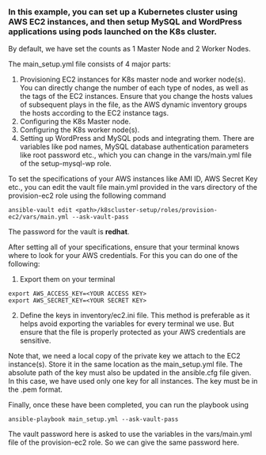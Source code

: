 ### In this example, you can set up a Kubernetes cluster using AWS EC2 instances, and then setup MySQL and WordPress applications using pods launched on the K8s cluster. 
By default, we have set the counts as 1 Master Node and 2 Worker Nodes.

The main_setup.yml file consists of 4 major parts:
1. Provisioning EC2 instances for K8s master node and worker node(s). You can directly change the number of each type of nodes, as well as the tags of the EC2 instances. Ensure that you change the hosts values of subsequent plays in the file, as the AWS dynamic inventory groups the hosts according to the EC2 instance tags.
2. Configuring the K8s Master node.
3. Configuring the K8s worker node(s).
4. Setting up WordPress and MySQL pods and integrating them. There are variables like pod names, MySQL database authentication parameters like root password etc., which you can change in the vars/main.yml file of the setup-mysql-wp role.

To set the specifications of your AWS instances like AMI ID, AWS Secret Key etc., you can edit the vault file main.yml provided in the vars directory of the provision-ec2 role using the following command
```
ansible-vault edit <path>/k8scluster-setup/roles/provision-ec2/vars/main.yml --ask-vault-pass
```
The password for the vault is <b>redhat</b>.

After setting all of your specifications, ensure that your terminal knows where to look for your AWS credentials. For this you can do one of the following:
1. Export them on your terminal
```
export AWS_ACCESS_KEY=<YOUR ACCESS KEY>
export AWS_SECRET_KEY=<YOUR SECRET KEY>
```
2. Define the keys in inventory/ec2.ini file. This method is preferable as it helps avoid exporting the variables for every terminal we use. But ensure that the file is properly protected as your AWS credentials are sensitive.

Note that, we need a local copy of the private key we attach to the EC2 instance(s). Store it in the same location as the main_setup.yml file. The absolute path of the key must also be updated in the ansible.cfg file given. In this case, we have used only one key for all instances. The key must be in the .pem format.

Finally, once these have been completed, you can run the playbook using
```
ansible-playbook main_setup.yml --ask-vault-pass
```
The vault password here is asked to use the variables in the vars/main.yml file of the provision-ec2 role. So we can give the same password here.


